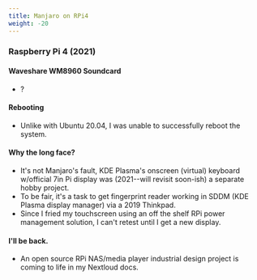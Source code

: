 ```yaml
---
title: Manjaro on RPi4
weight: -20
---
```


### Raspberry Pi 4 (2021)

#### Waveshare WM8960 Soundcard
- ?

#### Rebooting
- Unlike with Ubuntu 20.04, I was unable to successfully reboot the system.

#### Why the long face?
- It's not Manjaro's fault, KDE Plasma's onscreen (virtual) keyboard w/official 7in Pi display was (2021--will revisit soon-ish) a separate hobby project.
- To be fair, it's a task to get fingerprint reader working in SDDM (KDE Plasma display manager) via a 2019 Thinkpad.
- Since I fried my touchscreen using an off the shelf RPi power management solution, I can't retest until I get a new display.

#### I'll be back.
- An open source RPi NAS/media player industrial design project is coming to life in my Nextloud docs.
